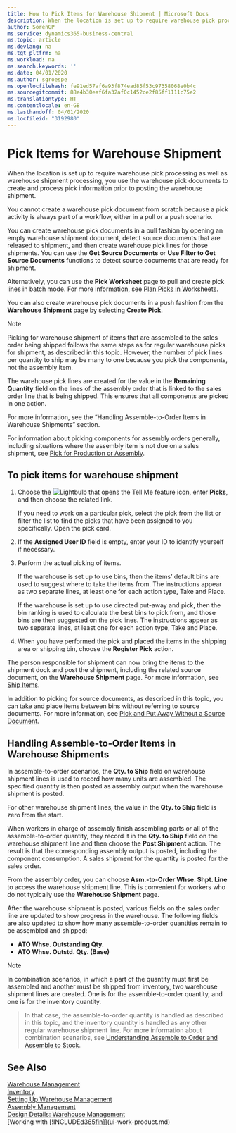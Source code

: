 ```yaml
---
title: How to Pick Items for Warehouse Shipment | Microsoft Docs
description: When the location is set up to require warehouse pick processing as well as warehouse shipment processing, you use the warehouse pick documents to create and process pick information prior to posting the warehouse shipment.
author: SorenGP
ms.service: dynamics365-business-central
ms.topic: article
ms.devlang: na
ms.tgt_pltfrm: na
ms.workload: na
ms.search.keywords: ''
ms.date: 04/01/2020
ms.author: sgroespe
ms.openlocfilehash: fe91ed57af6a93f874ead85f53c97358068e0b4c
ms.sourcegitcommit: 88e4b30eaf6fa32af0c1452ce2f85ff1111c75e2
ms.translationtype: HT
ms.contentlocale: en-GB
ms.lasthandoff: 04/01/2020
ms.locfileid: "3192980"
---
```

# <a name="pick-items-for-warehouse-shipment"></a>Pick Items for Warehouse Shipment
When the location is set up to require warehouse pick processing as well as warehouse shipment processing, you use the warehouse pick documents to create and process pick information prior to posting the warehouse shipment.  

You cannot create a warehouse pick document from scratch because a pick activity is always part of a workflow, either in a pull or a push scenario.  

You can create warehouse pick documents in a pull fashion by opening an empty warehouse shipment document, detect source documents that are released to shipment, and then create warehouse pick lines for those shipments. You can use the **Get Source Documents** or **Use Filter to Get Source Documents** functions to detect source documents that are ready for shipment.

Alternatively, you can use the **Pick Worksheet** page to pull and create pick lines in batch mode. For more information, see [Plan Picks in Worksheets](warehouse-how-to-plan-picks-in-worksheets.md).  

You can also create warehouse pick documents in a push fashion from the **Warehouse Shipment** page by selecting **Create Pick**.  

> [!NOTE]  
>  Picking for warehouse shipment of items that are assembled to the sales order being shipped follows the same steps as for regular warehouse picks for shipment, as described in this topic. However, the number of pick lines per quantity to ship may be many to one because you pick the components, not the assembly item.  
>   
>  The warehouse pick lines are created for the value in the **Remaining Quantity** field on the lines of the assembly order that is linked to the sales order line that is being shipped. This ensures that all components are picked in one action.  
>   
>  For more information, see the “Handling Assemble-to-Order Items in Warehouse Shipments” section.  
>   
>  For information about picking components for assembly orders generally, including situations where the assembly item is not due on a sales shipment, see [Pick for Production or Assembly](warehouse-how-to-pick-for-production.md).  

## <a name="to-pick-items-for-warehouse-shipment"></a>To pick items for warehouse shipment  
1.  Choose the ![Lightbulb that opens the Tell Me feature](media/ui-search/search_small.png "Tell me what you want to do") icon, enter **Picks**, and then choose the related link.  

    If you need to work on a particular pick, select the pick from the list or filter the list to find the picks that have been assigned to you specifically. Open the pick card.  
2.  If the **Assigned User ID** field is empty, enter your ID to identify yourself if necessary.  
3.  Perform the actual picking of items.  

    If the warehouse is set up to use bins, then the items’ default bins are used to suggest where to take the items from. The instructions appear as two separate lines, at least one for each action type, Take and Place.  

    If the warehouse is set up to use directed put-away and pick, then the bin ranking is used to calculate the best bins to pick from, and those bins are then suggested on the pick lines. The instructions appear as two separate lines, at least one for each action type, Take and Place.  

4.  When you have performed the pick and placed the items in the shipping area or shipping bin, choose the **Register Pick** action.  

The person responsible for shipment can now bring the items to the shipment dock and post the shipment, including the related source document, on the **Warehouse Shipment** page. For more information, see [Ship Items](warehouse-how-ship-items.md).   

In addition to picking for source documents, as described in this topic, you can take and place items between bins without referring to source documents. For more information, see [Pick and Put Away Without a Source Document](warehouse-how-to-create-put-aways-from-internal-put-aways.md).  

## <a name="handling-assemble-to-order-items-in-warehouse-shipments"></a>Handling Assemble-to-Order Items in Warehouse Shipments
In assemble-to-order scenarios, the **Qty. to Ship** field on warehouse shipment lines is used to record how many units are assembled. The specified quantity is then posted as assembly output when the warehouse shipment is posted.

For other warehouse shipment lines, the value in the **Qty. to Ship** field is zero from the start.

When workers in charge of assembly finish assembling parts or all of the assemble-to-order quantity, they record it in the **Qty. to Ship** field on the warehouse shipment line and then choose the **Post Shipment** action. The result is that the corresponding assembly output is posted, including the component consumption. A sales shipment for the quantity is posted for the sales order.

From the assembly order, you can choose **Asm.-to-Order Whse. Shpt. Line** to access the warehouse shipment line. This is convenient for workers who do not typically use the **Warehouse Shipment** page.

After the warehouse shipment is posted, various fields on the sales order line are updated to show progress in the warehouse. The following fields are also updated to show how many assemble-to-order quantities remain to be assembled and shipped:

- **ATO Whse. Outstanding Qty.**
- **ATO Whse. Outstd. Qty. (Base)**

> [!NOTE]
> In combination scenarios, in which a part of the quantity must first be assembled and another must be shipped from inventory, two warehouse shipment lines are created. One is for the assemble-to-order quantity, and one is for the inventory quantity.

> In that case, the assemble-to-order quantity is handled as described in this topic, and the inventory quantity is handled as any other regular warehouse shipment line. For more information about combination scenarios, see [Understanding Assemble to Order and Assemble to Stock](assembly-assemble-to-order-or-assemble-to-stock.md).

## <a name="see-also"></a>See Also  
[Warehouse Management](warehouse-manage-warehouse.md)  
[Inventory](inventory-manage-inventory.md)  
[Setting Up Warehouse Management](warehouse-setup-warehouse.md)     
[Assembly Management](assembly-assemble-items.md)    
[Design Details: Warehouse Management](design-details-warehouse-management.md)  
[Working with [!INCLUDE[d365fin](includes/d365fin_md.md)]](ui-work-product.md)
